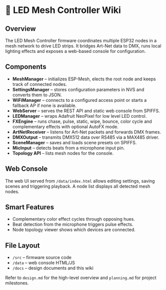 # 📖 LED Mesh Controller Wiki

## Overview
The LED Mesh Controller firmware coordinates multiple ESP32 nodes in a mesh network to drive LED strips. It bridges Art-Net data to DMX, runs local lighting effects and exposes a web-based console for configuration.

## Components
- **MeshManager** – initializes ESP-Mesh, elects the root node and keeps track of connected nodes.
- **SettingsManager** – stores configuration parameters in NVS and converts them to JSON.
- **WiFiManager** – connects to a configured access point or starts a fallback AP if none is available.
- **WebServer** – serves the REST API and static web console from SPIFFS.
- **LEDManager** – wraps Adafruit NeoPixel for low level LED control.
 - **FXEngine** – runs chase, pulse, static, wipe, bounce, color cycle and complementary effects with optional AutoFX mode.
- **ArtNetReceiver** – listens for Art-Net packets and forwards DMX frames.
- **DMXOutput** – transmits DMX512 data over RS485 via a MAX485 driver.
- **SceneManager** – saves and loads scene presets on SPIFFS.
- **MicInput** – detects beats from a microphone input pin.
- **Topology API** – lists mesh nodes for the console.

## Web Console
The web UI served from `/data/index.html` allows editing settings, saving scenes and triggering playback. A node list displays all detected mesh nodes.

## Smart Features
- Complementary color effect cycles through opposing hues.
- Beat detection from the microphone triggers pulse effects.
- Node topology viewer shows which devices are connected.

## File Layout
- `/src` – firmware source code
- `/data` – web console HTML/JS
- `/docs` – design documents and this wiki

Refer to `design.md` for the high-level overview and `planning.md` for project milestones.
